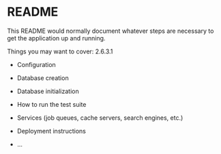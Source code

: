 # README

This README would normally document whatever steps are necessary to get the
application up and running.

Things you may want to cover:
2.6.3.1
* Configuration

* Database creation

* Database initialization

* How to run the test suite

* Services (job queues, cache servers, search engines, etc.)

* Deployment instructions

* ...
